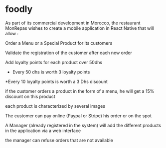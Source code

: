 # foodly

As part of its commercial development in Morocco, the restaurant MonRepas wishes to create a mobile application in React Native that will allow :

Order a Menu or a Special Product for its customers

Validate the registration of the customer after each new order

Add loyalty points for each product over 50dhs

* Every 50 dhs is worth 3 loyalty points

*Every 10 loyalty points is worth a 3 Dhs discount

if the customer orders a product in the form of a menu, he will get a 15% discount on this product

each product is characterized by several images

The customer can pay online (Paypal or Stripe) his order or on the spot

A Manager (already registered in the system) will add the different products in the application via a web interface

the manager can refuse orders that are not available

